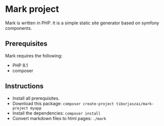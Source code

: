 # Mark project

Mark is written in PHP. It is a simple static site generator based on symfony components.

## Prerequisites

Mark requires the following:

- PHP 8.1
- composer

## Instructions

- Install all prerequisites.
- Download this package: `composer create-project tiborjaszai/mark-project myapp`
- Install the dependencies: `composer install`
- Convert markdown files to html pages: `./mark`
